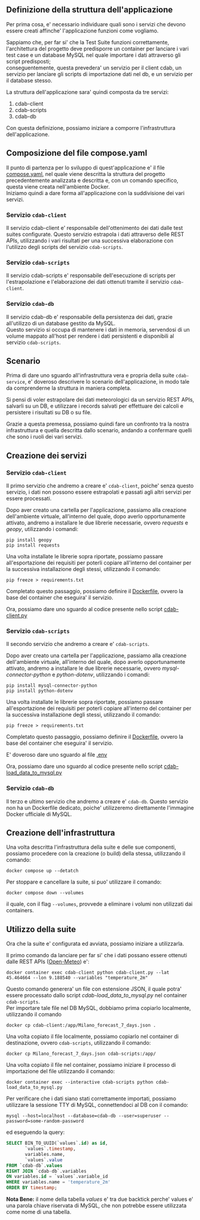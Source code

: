 ## Definizione della struttura dell'applicazione
Per prima cosa, e' necessario individuare quali sono i servizi che devono essere creati affinche' l'applicazione funzioni come vogliamo.

Sappiamo che, per far si' che la Test Suite funzioni correttamente, l'architettura del progetto deve predisporre un container per lanciare i vari test case e un database MySQL nel quale importare i dati attraverso gli script predisposti;<br>
conseguentemente, questa prevedera' un servizio per il client cdab, un servizio per lanciare gli scripts di importazione dati nel db, e un servizio per il database stesso.

La struttura dell'applicazione sara' quindi composta da tre servizi:
1. cdab-client
2. cdab-scripts
3. cdab-db

Con questa definizione, possiamo iniziare a comporre l'infrastruttura dell'applicazione.

## Composizione del file compose.yaml
Il punto di partenza per lo sviluppo di quest'applicazione e' il file [compose.yaml](compose.yaml), nel quale viene descritta la struttura del progetto precedentemente analizzata e descritta e, con un comando specifico, questa viene creata nell'ambiente Docker.<br>
Iniziamo quindi a dare forma all'applicazione con la suddivisione dei vari servizi.

### Servizio `cdab-client`
Il servizio cdab-client e' responsabile dell'ottenimento dei dati dalle test suites configurate.
Questo servizio estrapola i dati attraverso delle REST APIs, utilizzando i vari risultati per una successiva elaborazione con l'utilizzo degli scripts del servizio `cdab-scripts`.

### Servizio `cdab-scripts`
Il servizio cdab-scripts e' responsabile dell'esecuzione di scripts per l'estrapolazione e l'elaborazione dei dati ottenuti tramite il servizio `cdab-client`.

### Servizio `cdab-db`
Il servizio cdab-db e' responsabile della persistenza dei dati, grazie all'utilizzo di un database gestito da MySQL.<br>
Questo servizio si occupa di mantenere i dati in memoria, servendosi di un volume mappato all'host per rendere i dati persistenti e disponibili al servizio `cdab-scripts`.

## Scenario

Prima di dare uno sguardo all'infrastruttura vera e propria della suite `cdab-service`, e' doveroso descrivere lo scenario dell'applicazione, in modo tale da comprenderne la struttura in maniera completa.

Si pensi di voler estrapolare dei dati meteorologici da un servizio REST APIs, salvarli su un DB, e utilizzare i records salvati per effettuare dei calcoli e persistere i risultati su DB o su file.

Grazie a questa premessa, possiamo quindi fare un confronto tra la nostra infrastruttura e quella descritta dallo scenario, andando a confermare quelli che sono i ruoli dei vari servizi.

## Creazione dei servizi

### Servizio `cdab-client`

Il primo servizio che andremo a creare e' `cdab-client`, poiche' senza questo servizio, i dati non possono essere estrapolati e passati agli altri servizi per essere processati.

Dopo aver creato una cartella per l'applicazione, passiamo alla creazione dell'ambiente virtuale, all'interno del quale, dopo averlo opportunamente attivato, andremo a installare le due librerie necessarie, ovvero _requests_ e _geopy_, utilizzando i comandi:

```console
pip install geopy
pip install requests
```

Una volta installate le librerie sopra riportate, possiamo passare all'esportazione dei requisiti per poterli copiare all'interno del container per la successiva installazione degli stessi, utilizzando il comando:

```
pip freeze > requirements.txt
```

Completato questo passaggio, possiamo definire il [Dockerfile](/cdab-client/Dockerfile), ovvero la base del container che eseguira' il servizio.

Ora, possiamo dare uno sguardo al codice presente nello script [cdab-client.py](./cdab-client/cdab-client.py)

### Servizio `cdab-scripts`

Il secondo servizio che andremo a creare e' `cdab-scripts`.

Dopo aver creato una cartella per l'applicazione, passiamo alla creazione dell'ambiente virtuale, all'interno del quale, dopo averlo opportunamente attivato, andremo a installare le due librerie necessarie, ovvero _mysql-connector-python_ e _python-dotenv_, utilizzando i comandi:

```console
pip install mysql-connector-python
pip install python-dotenv
```

Una volta installate le librerie sopra riportate, possiamo passare all'esportazione dei requisiti per poterli copiare all'interno del container per la successiva installazione degli stessi, utilizzando il comando:

```
pip freeze > requirements.txt
```

Completato questo passaggio, possiamo definire il [Dockerfile](/cdab-scripts/Dockerfile), ovvero la base del container che eseguira' il servizio.

E' doveroso dare uno sguardo al file [.env](/cdab-scripts/.env)

Ora, possiamo dare uno sguardo al codice presente nello script [cdab-load_data_to_mysql.py](./cdab-scripts/cdab-load_data_to_mysql.py)

### Servizio `cdab-db`

Il terzo e ultimo servizio che andremo a creare e' `cdab-db`.
Questo servizio non ha un Dockerfile dedicato, poiche' utilizzeremo direttamente l'immagine Docker ufficiale di MySQL.

## Creazione dell'infrastruttura

Una volta descritta l'infrastruttura della suite e delle sue componenti, possiamo procedere con la creazione (o build) della stessa, utilizzando il comando:

```console
docker compose up --detatch
```

Per stoppare e cancellare la suite, si puo' utilizzare il comando: 

```console
docker compose down --volumes
```

il quale, con il flag `--volumes`, provvede a eliminare i volumi non utilizzati dai containers.

## Utilizzo della suite

Ora che la suite e' configurata ed avviata, possiamo iniziare a utilizzarla.

Il primo comando da lanciare per far si' che i dati possano essere ottenuti dalle REST APIs ([Open-Meteo](https://open-meteo.com/en/docs/)) e':

```console
docker container exec cdab-client python cdab-client.py --lat 45.464664 --lon 9.188540 --variables "temperature_2m"
```

Questo comando generera' un file con estensione JSON, il quale potra' essere processato dallo script *cdab-load_data_to_mysql.py* nel container `cdab-scripts`.<br>
Per importare tale file nel DB MySQL, dobbiamo prima copiarlo localmente, utilizzando il comando

```console
docker cp cdab-client:/app/Milano_forecast_7_days.json .
```

Una volta copiato il file localmente, possiamo copiarlo nel container di destinazione, ovvero `cdab-scripts`, utilizzando il comando:

```console
docker cp Milano_forecast_7_days.json cdab-scripts:/app/
```

Una volta copiato il file nel container, possiamo iniziare il processo di importazione del file utilizzando il comando:

```console
docker container exec --interactive cdab-scripts python cdab-load_data_to_mysql.py
```

Per verificare che i dati siano stati correttamente importati, possiamo utilizzare la sessione TTY di MySQL, connettendoci al DB con il comando:

```console
mysql --host=localhost --database=cdab-db --user=superuser --password=some-random-password
```

ed eseguendo la query:

```sql
SELECT BIN_TO_UUID(`values`.id) as id, 
       `values`.timestamp,
       variables.name,
       `values`.value
FROM `cdab-db`.values 
RIGHT JOIN `cdab-db`.variables
ON variables.id = `values`.variable_id
WHERE variables.name = 'temperature_2m'
ORDER BY timestamp;
```

**Nota Bene:** il nome della tabella _values_ e' tra due backtick perche' values e' una parola chiave riservata di MySQL, che non potrebbe essere utilizzata come nome di una tabella.
